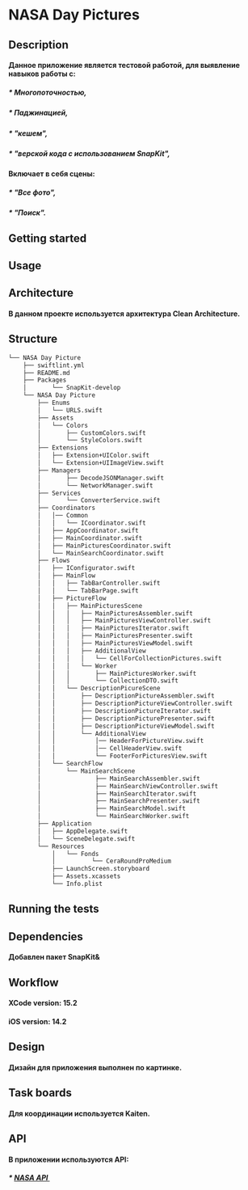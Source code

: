 #  NASA Day Pictures

## Description
#### Данное приложение является тестовой работой, для выявление навыков работы с:
##### * Многопоточностью,
##### * Паджинацией,
##### * "кешем", 
##### * "верской кода с использованием  SnapKit",

#### Включает в себя сцены:
##### * "Все фото",
##### * "Поиск".

## Getting started
#####

## Usage
####

## Architecture
#### В данном проекте используется архитектура Clean Architecture.

## Structure

``` bash
└── NASA Day Picture
    ├── swiftlint.yml
    ├── README.md
    ├── Packages
    │       └── SnapKit-develop
    └── NASA Day Picture
        ├── Enums
        │   └── URLS.swift
        ├── Assets
        │   └── Colors
        │       ├── CustomColors.swift
        │       └── StyleColors.swift
        ├── Extensions
        │   ├── Extension+UIColor.swift
        │   └── Extension+UIImageView.swift
        ├── Managers
        │       ├── DecodeJSONManager.swift
        │       └── NetworkManager.swift
        ├── Services
        │       └── ConverterService.swift
        ├── Coordinators
        │   │── Common
        │   │   └── ICoordinator.swift
        │   ├── AppCoordinator.swift
        │   ├── MainCoordinator.swift
        │   ├── MainPicturesCoordinator.swift
        │   └── MainSearchCoordinator.swift
        ├── Flows
        │   ├── IConfigurator.swift
        │   ├── MainFlow
        │   │   ├── TabBarController.swift
        │   │   └── TabBarPage.swift
        │   ├── PictureFlow
        │   │   ├── MainPicturesScene
       	│   │   │   ├── MainPicturesAssembler.swift
        │   │   │   ├── MainPicturesViewController.swift
        │   │   │   ├── MainPicturesIterator.swift
        │   │   │   ├── MainPicturesPresenter.swift
        │   │   │   ├── MainPicturesViewModel.swift
        │   │   │   ├── AdditionalView
        │   │   │   │   └── CellForCollectionPictures.swift
        │   │   │   └── Worker
        │   │   │       ├── MainPicturesWorker.swift
        │   │   │       └── CollectionDTO.swift
        │   │   └── DescriptionPicureScene
       	│   │       ├── DescriptionPictureAssembler.swift
        │   │       ├── DescriptionPictureViewController.swift
        │   │       ├── DescriptionPictureIterator.swift
        │   │       ├── DescriptionPicturePresenter.swift
        │   │       ├── DescriptionPictureViewModel.swift
        │   │       └── AdditionalView
        │   │           │── HeaderForPictureView.swift
        │   │           │── CellHeaderView.swift
        │   │           └── FooterForPicturesView.swift
        │   └── SearchFlow
        │       └── MainSearchScene
        │               ├── MainSearchAssembler.swift
        │               ├── MainSearchViewController.swift
        │               ├── MainSearchIterator.swift
        │               ├── MainSearchPresenter.swift
        │               ├── MainSearchModel.swift
        │               └── MainSearchWorker.swift
        ├── Application
        │   ├── AppDelegate.swift
        │   └── SceneDelegate.swift
        └── Resources
            │   └── Fonds
            │          └── CeraRoundProMedium
            ├── LaunchScreen.storyboard
            ├── Assets.xcassets
            └── Info.plist
```

## Running the tests

## Dependencies
#### Добавлен пакет SnapKit& 

## Workflow
#### XCode version: 15.2 
#### iOS version: 14.2

## Design
#### Дизайн для приложения выполнен по картинке.

## Task boards
#### Для координации используется Kaiten.

## API
#### В приложении используются API:
##### * [NASA API ](https://api.nasa.gov/) 
